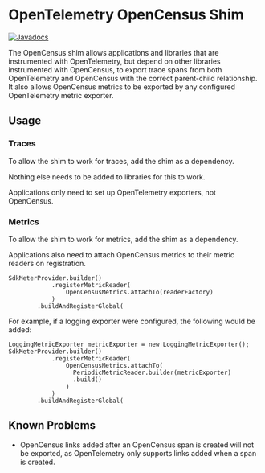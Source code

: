 # OpenTelemetry OpenCensus Shim

[![Javadocs][javadoc-image]][javadoc-url]

The OpenCensus shim allows applications and libraries that are instrumented
with OpenTelemetry, but depend on other libraries instrumented with OpenCensus,
to export trace spans from both OpenTelemetry and OpenCensus with the correct
parent-child relationship. It also allows OpenCensus metrics to be exported by
any configured OpenTelemetry metric exporter.

## Usage

### Traces

To allow the shim to work for traces, add the shim as a dependency.

Nothing else needs to be added to libraries for this to work.

Applications only need to set up OpenTelemetry exporters, not OpenCensus.

### Metrics

To allow the shim to work for metrics, add the shim as a dependency.

Applications also need to attach OpenCensus metrics to their metric readers on registration.

```
SdkMeterProvider.builder()
            .registerMetricReader(
                OpenCensusMetrics.attachTo(readerFactory)
            )
        .buildAndRegisterGlobal(
```

For example, if a logging exporter were configured, the following would be
added:

```
LoggingMetricExporter metricExporter = new LoggingMetricExporter();
SdkMeterProvider.builder()
            .registerMetricReader(
                OpenCensusMetrics.attachTo(
                  PeriodicMetricReader.builder(metricExporter)
                  .build()
                )
            )
        .buildAndRegisterGlobal(
```

## Known Problems

* OpenCensus links added after an OpenCensus span is created will not be
exported, as OpenTelemetry only supports links added when a span is created.

[javadoc-image]: https://www.javadoc.io/badge/io.opentelemetry/opentelemetry-opencensus-shim.svg
[javadoc-url]: https://www.javadoc.io/doc/io.opentelemetry/opentelemetry-opencensus-shim

